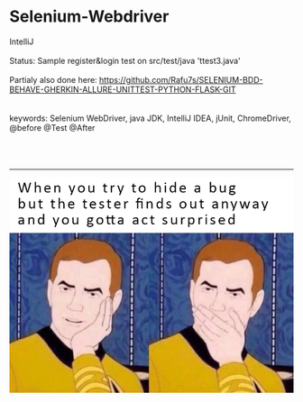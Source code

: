 # Selenium-Webdriver
IntelliJ 
<br><br>
Status: Sample register&login test on src/test/java 'ttest3.java'
<br><br>
Partialy also done here: https://github.com/Rafu7s/SELENIUM-BDD-BEHAVE-GHERKIN-ALLURE-UNITTEST-PYTHON-FLASK-GIT 
<br>
<br>
<br>
keywords: Selenium WebDriver, java JDK, IntelliJ IDEA, jUnit, ChromeDriver, @before @Test @After
<br>
<br>
<br>
<br>

-----------------------------------------------------------------------------------------------------
![Example meta5](./img/1.jpg)
